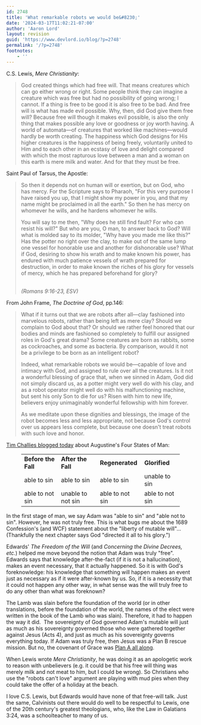 ```yaml
---
id: 2748
title: 'What remarkable robots we would be&#8230;'
date: '2024-03-17T11:02:21-07:00'
author: 'Aaron Lord'
layout: revision
guid: 'https://www.devlord.io/blog/?p=2748'
permalink: '/?p=2748'
footnotes:
    - ''
---
```


<!-- wp:paragraph -->
<p>C.S. Lewis, <a><em>Mere Christianity</em></a>:</p>
<!-- /wp:paragraph -->

<!-- wp:quote -->
<blockquote class="wp-block-quote"><!-- wp:paragraph -->
<p>God created things which had free will. That means creatures which can go either wrong or right. Some people think they can imagine a creature which was free but had no possibility of going wrong; I cannot. If a thing is free to be good it is also free to be bad. And free will is what has made evil possible. Why, then, did God give them free will? Because free will though it makes evil possible, is also the only thing that makes possible any love or goodness or joy worth having. A world of automata—of creatures that worked like machines—would hardly be worth creating. The happiness which God designs for His higher creatures is the happiness of being freely, voluntarily united to Him and to each other in an ecstasy of love and delight compared with which the most rapturous love between a man and a woman on this earth is mere milk and water. And for that they must be free.</p>
<!-- /wp:paragraph --></blockquote>
<!-- /wp:quote -->

<!-- wp:paragraph -->
<p>Saint Paul of Tarsus, the Apostle:</p>
<!-- /wp:paragraph -->

<!-- wp:quote -->
<blockquote class="wp-block-quote"><!-- wp:paragraph -->
<p>So then it depends not on human will or exertion, but on God, who has mercy. For the Scripture says to Pharaoh, "For this very purpose I have raised you up, that I might show my power in you, and that my name might be proclaimed in all the earth." So then he has mercy on whomever he wills, and he hardens whomever he wills.</p>
<!-- /wp:paragraph -->

<!-- wp:paragraph -->
<p>You will say to me then, "Why does he still find fault? For who can resist his will?" But who are you, O man, to answer back to God? Will what is molded say to its molder, "Why have you made me like this?" Has the potter no right over the clay, to make out of the same lump one vessel for honorable use and another for dishonorable use? What if God, desiring to show his wrath and to make known his power, has endured with much patience vessels of wrath prepared for destruction, in order to make known the riches of his glory for vessels of mercy, which he has prepared beforehand for glory?</p>
<!-- /wp:paragraph --><cite><br>(Romans 9:16-23, ESV)</cite></blockquote>
<!-- /wp:quote -->

<!-- wp:paragraph -->
<p>From John Frame, <a><em>The Doctrine of God</em></a>, pp.146:</p>
<!-- /wp:paragraph -->

<!-- wp:quote -->
<blockquote class="wp-block-quote"><!-- wp:paragraph -->
<p>What if it turns out that we are robots after all—clay fashioned into marvelous robots, rather than being left as mere clay? Should we complain to God about that? Or should we rather feel honored that our bodies and minds are fashioned so completely to fulfill our assigned roles in God's great drama? Some creatures are born as rabbits, some as cockroaches, and some as bacteria. By comparison, would it not be a privilege to be born as an intelligent robot?</p>
<!-- /wp:paragraph -->

<!-- wp:paragraph -->
<p>Indeed, what remarkable robots we would be—capable of love and intimacy with God, and assigned to rule over all the creatures. Is it not a wonderful blessing of grace that, when we sinned in Adam, God did not simply discard us, as a potter might very well do with his clay, and as a robot operator might well do with his malfunctioning machine, but sent his only Son to die for us? Risen with him to new life, believers enjoy unimaginably wonderful fellowship with him forever.</p>
<!-- /wp:paragraph -->

<!-- wp:paragraph -->
<p>As we meditate upon these dignities and blessings, the image of the robot becomes less and less appropriate, not because God's control over us appears less complete, but because one doesn't treat robots with such love and honor.</p>
<!-- /wp:paragraph --></blockquote>
<!-- /wp:quote -->

<!-- wp:paragraph -->
<p><a href="http://www.challies.com/archives/articles/a-word-about-free-will.php">Tim Challies blogged today</a> about Augustine's Four States of Man:</p>
<!-- /wp:paragraph -->

<!-- wp:table -->
<figure class="wp-block-table"><table><tbody><tr><td><strong>Before the Fall</strong></td><td><strong>After the Fall</strong></td><td><strong>Regenerated</strong></td><td><strong>Glorified</strong></td></tr><tr><td>able to sin</td><td>able to sin</td><td>able to sin</td><td>unable to sin</td></tr><tr><td>able to not sin</td><td>unable to not sin</td><td>able to not sin</td><td>able to not sin</td></tr></tbody></table></figure>
<!-- /wp:table -->

<!-- wp:paragraph -->
<p>In the first stage of man, we say Adam was "able to sin" and "able not to sin". However, he was not truly free. This is what bugs me about the 1689 Confession's (and WCF) statement about the "liberty of mutable will"... (Thankfully the next chapter says God "directed it all to his glory.")</p>
<!-- /wp:paragraph -->

<!-- wp:paragraph -->
<p>Edwards' <em>The Freedom of the Will</em> (and <em>Concerning the Divine Decrees, etc.</em>) helped me move beyond the notion that Adam was truly "free". Edwards says that knowledge after-the-fact (if it is not a hallucination), makes an event necessary, that it actually happened. So it is with God's foreknowledge: his knowledge that something will happen makes an event just as necessary as if it were after-known by us. So, if it is a necessity that it could not happen any other way, in what sense was the will truly free to do any other than what was foreknown?</p>
<!-- /wp:paragraph -->

<!-- wp:paragraph -->
<p>The Lamb was slain before the foundation of the world (or in other translations, before the foundation of the world, the names of the elect were written in the book of the Lamb who was slain). Therefore, it had to happen the way it did. &nbsp;The sovereignty of God governed Adam's mutable will just as much as his sovereignty governed those who were gathered together against Jesus (Acts 4), and just as much as his sovereignty governs everything today. If Adam was truly free, then Jesus was a Plan B rescue mission. But no, the covenant of Grace was <a href="/2008/12/08/plan-a-glory-and-grace/">Plan A all along</a>.</p>
<!-- /wp:paragraph -->

<!-- wp:paragraph -->
<p>When Lewis wrote <em>Mere Christianity</em>, he was doing it as an apologetic work to reason with unbelievers (e.g. it could be that his free will thing was merely milk and not meat to him, but I could be wrong). So Christians who use the "robots can't love" argument are playing with mud pies when they could take the offer of a holiday at the beach.</p>
<!-- /wp:paragraph -->

<!-- wp:paragraph -->
<p>I love C.S. Lewis, but Edwards would have none of that free-will talk. Just the same, Calvinists out there would do well to be respectful to Lewis, one of the 20th century's greatest theologians, who, like the Law in Galatians 3:24, was a schoolteacher to many of us.</p>
<!-- /wp:paragraph -->